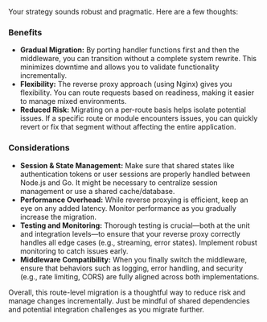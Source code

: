 Your strategy sounds robust and pragmatic. Here are a few thoughts:

### Benefits

- **Gradual Migration:** By porting handler functions first and then the middleware, you can transition without a complete system rewrite. This minimizes downtime and allows you to validate functionality incrementally.
- **Flexibility:** The reverse proxy approach (using Nginx) gives you flexibility. You can route requests based on readiness, making it easier to manage mixed environments.
- **Reduced Risk:** Migrating on a per-route basis helps isolate potential issues. If a specific route or module encounters issues, you can quickly revert or fix that segment without affecting the entire application.

### Considerations

- **Session & State Management:** Make sure that shared states like authentication tokens or user sessions are properly handled between Node.js and Go. It might be necessary to centralize session management or use a shared cache/database.
- **Performance Overhead:** While reverse proxying is efficient, keep an eye on any added latency. Monitor performance as you gradually increase the migration.
- **Testing and Monitoring:** Thorough testing is crucial—both at the unit and integration levels—to ensure that your reverse proxy correctly handles all edge cases (e.g., streaming, error states). Implement robust monitoring to catch issues early.
- **Middleware Compatibility:** When you finally switch the middleware, ensure that behaviors such as logging, error handling, and security (e.g., rate limiting, CORS) are fully aligned across both implementations.

Overall, this route-level migration is a thoughtful way to reduce risk and manage changes incrementally. Just be mindful of shared dependencies and potential integration challenges as you migrate further.
